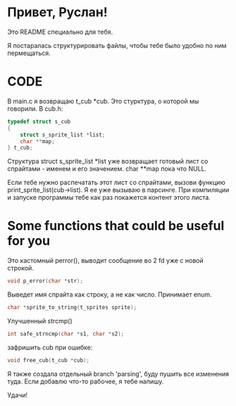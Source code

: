 # Привет, Руслан! 

Это README специально для тебя. 

Я постаралась структурировать файлы, чтобы тебе было удобно по ним пермещаться.

# CODE

В main.c я возвращаю t_cub *cub. Это стурктура, о которой мы говорили. 
В cub.h: 
```C
typedef struct s_cub
{
	struct s_sprite_list *list;
	char **map;
} t_cub;
```
Структура struct s_sprite_list *list уже возвращает готовый лист со спрайтами - именем и его значением. char **map пока что NULL.

Если тебе нужно распечатать этот лист со спрайтами, вызови функцию print_sprite_list(cub->list).
Я ее уже вызываю в парсинге. При компиляции и запуске программы тебе как раз покажется контент этого листа. 

# Some functions that could be useful for you

Это кастомный perror(), выводит сообщение во 2 fd уже с новой строкой.
```C 
void p_error(char *str);
```

Выведет имя спрайта как строку, а не как число. Принимает enum. 
```C
char *sprite_to_string(t_sprites sprite);
```

Улучшенный strcmp()
```C
int safe_strncmp(char *s1, char *s2);
```

зафришить cub при ошибке:
```C
void free_cub(t_cub *cub);

```

Я также создала отдельный branch 'parsing', буду пушить все изменения туда. Если добавлю что-то рабочее, я тебе напишу.

Удачи!